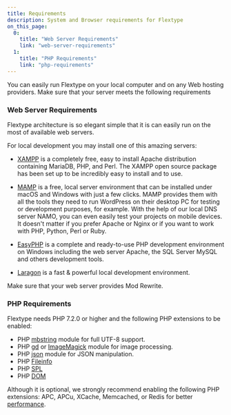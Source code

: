 ```yaml
---
title: Requirements
description: System and Browser requirements for Flextype
on_this_page:
  0:
    title: "Web Server Requirements"
    link: "web-server-requirements"
  1:
    title: "PHP Requirements"
    link: "php-requirements"
---
```


You can easily run Flextype on your local computer and on any Web hosting providers. Make sure that your server meets the following requirements


### <a name="web-server-requirements"></a> Web Server Requirements

Flextype architecture is so elegant simple that it is can easily run on the most of available web servers.

For local development you may install one of this amazing servers:

* [XAMPP](https://www.apachefriends.org/index.html) is a completely free, easy to install Apache distribution containing MariaDB, PHP, and Perl. The XAMPP open source package has been set up to be incredibly easy to install and to use.

* [MAMP](https://www.mamp.info/en/mamp/mac/) is a free, local server environment that can be installed under macOS and Windows with just a few clicks. MAMP provides them with all the tools they need to run WordPress on their desktop PC for testing or development purposes, for example. With the help of our local DNS server NAMO, you can even easily test your projects on mobile devices. It doesn't matter if you prefer Apache or Nginx or if you want to work with PHP, Python, Perl or Ruby.

* [EasyPHP](https://www.easyphp.org) is a complete and ready-to-use PHP development environment on Windows including the web server Apache, the SQL Server MySQL and others development tools.

* [Laragon](https://laragon.org) is a fast & powerful local development environment.

Make sure that your web server provides Mod Rewrite.

### <a name="php-requirements"></a> PHP Requirements

Flextype needs PHP 7.2.0 or higher and the following PHP extensions to be enabled:

- PHP [mbstring](http://php.net/manual/en/book.mbstring.php) module for full UTF-8 support.
- PHP [gd](http://php.net/manual/en/book.image.php) or [ImageMagick](http://php.net/manual/en/book.imagick.php) module for image processing.
- PHP [json](https://php.net/manual/en/book.json.php) module for JSON manipulation.
- PHP [Fileinfo](https://www.php.net/manual/en/book.fileinfo.php)
- PHP [SPL](https://www.php.net/manual/en/book.spl.php)
- PHP [DOM](https://www.php.net/manual/ru/class.domdocument.php)

Although it is optional, we strongly recommend enabling the following PHP extensions: APC, APCu, XCache, Memcached, or Redis for better [performance]([site_url]/en/advanced/performance-and-caching).
